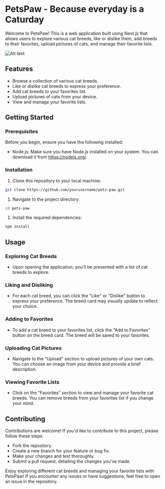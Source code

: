# PetsPaw - Because everyday is a Caturday

Welcome to PetsPaw! This is a web application built using Next.js that allows users to explore various cat breeds, like or dislike them, add breeds to their favorites, upload pictures of cats, and manage their favorite lists.

![Alt text](/petspaw.jpg 'Optional title')

## Features

-   Browse a collection of various cat breeds.
-   Like or dislike cat breeds to express your preference.
-   Add cat breeds to your favorites list.
-   Upload pictures of cats from your device.
-   View and manage your favorite lists.

## Getting Started

### Prerequisites

Before you begin, ensure you have the following installed:

-   Node.js: Make sure you have Node.js installed on your system. You can download it from https://nodejs.org/.

### Installation

1. Clone this repository to your local machine:

```bash
git clone https://github.com/yourusername/pets-paw.git
```

1. Navigate to the project directory:

```bash
cd pets-paw
```

1. Install the required dependencies:

```bash
npm install
```

## Usage

### Exploring Cat Breeds

-   Upon opening the application, you'll be presented with a list of cat breeds to explore.

### Liking and Disliking

-   For each cat breed, you can click the "Like" or "Dislike" button to express your preference. The breed card may visually update to reflect your choice.

### Adding to Favorites

-   To add a cat breed to your favorites list, click the "Add to Favorites" button on the breed card. The breed will be saved to your favorites.

### Uploading Cat Pictures

-   Navigate to the "Upload" section to upload pictures of your own cats. You can choose an image from your device and provide a brief description.

### Viewing Favorite Lists

-   Click on the "Favorites" section to view and manage your favorite cat breeds. You can remove breeds from your favorites list if you change your mind.

## Contributing

Contributions are welcome! If you'd like to contribute to this project, please follow these steps:

-   Fork the repository.
-   Create a new branch for your feature or bug fix.
-   Make your changes and test thoroughly.
-   Submit a pull request, detailing the changes you've made.



Enjoy exploring different cat breeds and managing your favorite lists with PetsPaw! If you encounter any issues or have suggestions, feel free to open an issue in the repository.




